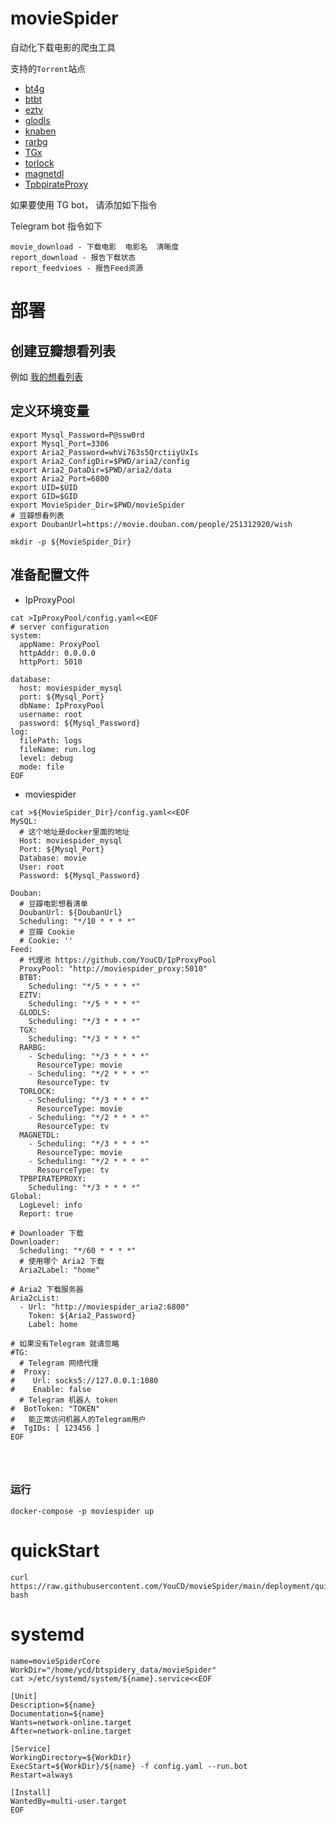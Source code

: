 # movieSpider
  
 自动化下载电影的爬虫工具

支持的`Torrent`站点
* [bt4g](https://bt4g.org)
* [btbt](https://www.btbtt12.com/)
* [eztv](https://eztv.re)
* [glodls](https://glodls.to)
* [knaben](https://rss.knaben.eu)
* [rarbg](http://rarbg.to/)
* [TGx](https://tgx.rs)
* [torlock](https://www.torlock.com)
* [magnetdl](https://www.magnetdl.com)
* [TpbpirateProxy](https://thepiratebay.party/rss//top100/200)

如果要使用 TG bot， 请添加如下指令

Telegram bot 指令如下

```shell
movie_download - 下载电影  电影名  清晰度
report_download - 报告下载状态
report_feedvioes - 报告Feed资源
```

# 部署




## 创建豆瓣想看列表

例如 [我的想看列表](https://movie.douban.com/people/251312920/wish)


## 定义环境变量
```api
export Mysql_Password=P@ssw0rd
export Mysql_Port=3306
export Aria2_Password=whVi763s5QrctiiyUxIs
export Aria2_ConfigDir=$PWD/aria2/config
export Aria2_DataDir=$PWD/aria2/data
export Aria2_Port=6800
export UID=$UID
export GID=$GID
export MovieSpider_Dir=$PWD/movieSpider
# 豆瓣想看列表
export DoubanUrl=https://movie.douban.com/people/251312920/wish

mkdir -p ${MovieSpider_Dir}

```


## 准备配置文件
* IpProxyPool
```
cat >IpProxyPool/config.yaml<<EOF
# server configuration
system:
  appName: ProxyPool
  httpAddr: 0.0.0.0
  httpPort: 5010

database:
  host: moviespider_mysql
  port: ${Mysql_Port}
  dbName: IpProxyPool
  username: root
  password: ${Mysql_Password}
log:
  filePath: logs
  fileName: run.log
  level: debug
  mode: file
EOF

```



* moviespider

```shell
cat >${MovieSpider_Dir}/config.yaml<<EOF
MySQL:
  # 这个地址是docker里面的地址
  Host: moviespider_mysql
  Port: ${Mysql_Port}
  Database: movie
  User: root
  Password: ${Mysql_Password}

Douban:
  # 豆瓣电影想看清单
  DoubanUrl: ${DoubanUrl}
  Scheduling: "*/10 * * * *"
  # 豆瓣 Cookie
  # Cookie: ''
Feed:
  # 代理池 https://github.com/YouCD/IpProxyPool
  ProxyPool: "http://moviespider_proxy:5010"
  BTBT:
    Scheduling: "*/5 * * * *"
  EZTV:
    Scheduling: "*/5 * * * *"
  GLODLS:
    Scheduling: "*/3 * * * *"
  TGX:
    Scheduling: "*/3 * * * *"
  RARBG:
    - Scheduling: "*/3 * * * *"
      ResourceType: movie
    - Scheduling: "*/2 * * * *"
      ResourceType: tv
  TORLOCK:
    - Scheduling: "*/3 * * * *"
      ResourceType: movie
    - Scheduling: "*/2 * * * *"
      ResourceType: tv
  MAGNETDL:
    - Scheduling: "*/3 * * * *"
      ResourceType: movie
    - Scheduling: "*/2 * * * *"
      ResourceType: tv
  TPBPIRATEPROXY:
    Scheduling: "*/3 * * * *"
Global:
  LogLevel: info
  Report: true

# Downloader 下载
Downloader:
  Scheduling: "*/60 * * * *"
  # 使用哪个 Aria2 下载
  Aria2Label: "home"

# Aria2 下载服务器
Aria2cList:
  - Url: "http://moviespider_aria2:6800"
    Token: ${Aria2_Password}
    Label: home

# 如果没有Telegram 就请忽略
#TG:
  # Telegram 网络代理
#  Proxy:
#    Url: socks5://127.0.0.1:1080
#    Enable: false
  # Telegram 机器人 token
#  BotToken: "TOKEN"
#   能正常访问机器人的Telegram用户
#  TgIDs: [ 123456 ]
EOF




```
### 运行

```shell
docker-compose -p moviespider up
```

# quickStart

```shell
curl https://raw.githubusercontent.com/YouCD/movieSpider/main/deployment/quickStart.sh| bash
```




# systemd
```shell
name=movieSpiderCore
WorkDir="/home/ycd/btspidery_data/movieSpider"
cat >/etc/systemd/system/${name}.service<<EOF

[Unit]
Description=${name}
Documentation=${name}
Wants=network-online.target
After=network-online.target

[Service]
WorkingDirectory=${WorkDir}
ExecStart=${WorkDir}/${name} -f config.yaml --run.bot
Restart=always

[Install]
WantedBy=multi-user.target
EOF

```